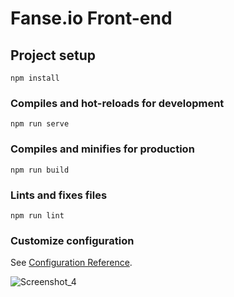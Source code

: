 # Fanse.io Front-end

## Project setup
```
npm install
```

### Compiles and hot-reloads for development
```
npm run serve
```

### Compiles and minifies for production
```
npm run build
```

### Lints and fixes files
```
npm run lint
```

### Customize configuration
See [Configuration Reference](https://cli.vuejs.org/config/).



![Screenshot_4](https://user-images.githubusercontent.com/101833474/194226682-9c710e9f-e2d9-410d-9e99-a23c0336b928.png)


